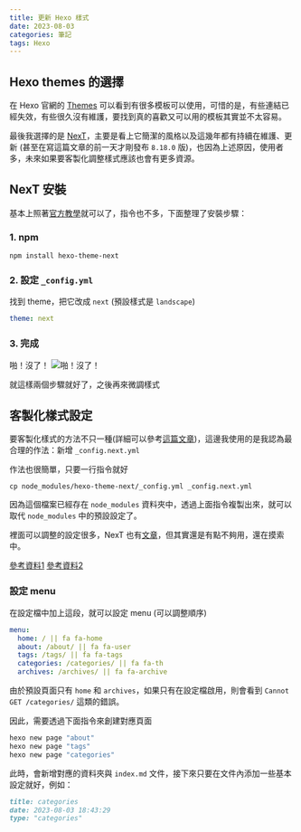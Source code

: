 ```yaml
---
title: 更新 Hexo 樣式
date: 2023-08-03
categories: 筆記
tags: Hexo
---
```


## Hexo themes 的選擇
在 Hexo 官網的 [Themes](https://hexo.io/themes/) 可以看到有很多模板可以使用，可惜的是，有些連結已經失效，有些很久沒有維護，要找到真的喜歡又可以用的模板其實並不太容易。

最後我選擇的是 [NexT](https://github.com/next-theme/hexo-theme-next)，主要是看上它簡潔的風格以及這幾年都有持續在維護、更新 (甚至在寫這篇文章的前一天才剛發布 `8.18.0` 版)，也因為上述原因，使用者多，未來如果要客製化調整樣式應該也會有更多資源。

## NexT 安裝

基本上照著[官方教學](https://theme-next.js.org/docs/getting-started/)就可以了，指令也不多，下面整理了安裝步驟：

### 1. npm
```
npm install hexo-theme-next
```

### 2. 設定 `_config.yml`
找到 theme，把它改成 `next` (預設樣式是 `landscape`)
```yml
theme: next
```

### 3. 完成
啪！沒了！
![啪！沒了！](https://i.imgur.com/JSITtDs.jpeg)

就這樣兩個步驟就好了，之後再來微調樣式

## 客製化樣式設定
要客製化樣式的方法不只一種(詳細可以參考[這篇文章](https://theme-next.js.org/docs/getting-started/configuration))，這邊我使用的是我認為最合理的作法：新增 `_config.next.yml`

作法也很簡單，只要一行指令就好
```
cp node_modules/hexo-theme-next/_config.yml _config.next.yml
```

因為這個檔案已經存在 `node_modules` 資料夾中，透過上面指令複製出來，就可以取代 `node_modules` 中的預設設定了。

裡面可以調整的設定很多，NexT 也有[文章](https://theme-next.js.org/docs/theme-settings/)，但其實還是有點不夠用，還在摸索中。

[參考資料1](https://blog.juanertu.com/archives/264a3045)
[參考資料2](https://kemushi54.github.io/2019/04/01/%E7%AD%86%E8%A8%98-%E6%89%93%E9%80%A0%E8%87%AA%E5%B7%B1%E7%9A%84-blog%EF%BC%8CHexo-Github-%E4%B9%8B%E4%BA%8C/)

### 設定 menu
在設定檔中加上這段，就可以設定 menu (可以調整順序)
```yml
menu:
  home: / || fa fa-home
  about: /about/ || fa fa-user
  tags: /tags/ || fa fa-tags
  categories: /categories/ || fa fa-th
  archives: /archives/ || fa fa-archive
```
由於預設頁面只有 `home` 和 `archives`，如果只有在設定檔啟用，則會看到 `Cannot GET /categories/` 這類的錯誤。

因此，需要透過下面指令來創建對應頁面
```powershell
hexo new page "about"
hexo new page "tags"
hexo new page "categories"
```

此時，會新增對應的資料夾與 `index.md` 文件，接下來只要在文件內添加一些基本設定就好，例如：
```markdown
title: categories
date: 2023-08-03 18:43:29
type: "categories"
```